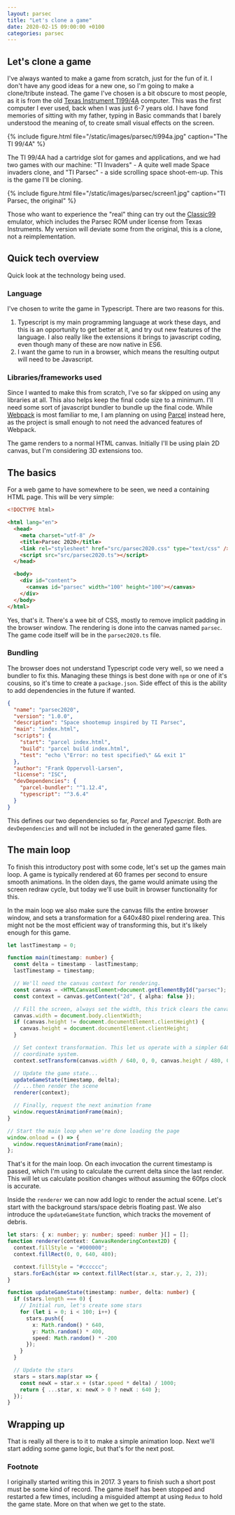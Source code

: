 ```yaml
---
layout: parsec
title: "Let's clone a game"
date: 2020-02-15 09:00:00 +0100
categories: parsec
---
```


## Let's clone a game

I've always wanted to make a game from scratch, just for the fun of it. I don't
have any good ideas for a new one, so I'm going to make a clone/tribute instead.
The game I've chosen is a bit obscure to most people, as it is from the old
[Texas Instrument TI99/4A](https://en.wikipedia.org/wiki/Texas_Instruments_TI-99/4A)
computer. This was the first computer I ever used, back when I was just 6-7
years old. I have fond memories of sitting with my father, typing in Basic
commands that I barely understood the meaning of, to create small visual effects
on the screen.

{% include figure.html file="/static/images/parsec/ti994a.jpg" caption="The TI 99/4A" %}

The TI 99/4A had a cartridge slot for games and applications, and we had two
games with our machine: "TI Invaders" - A quite well made Space invaders clone,
and "TI Parsec" - a side scrolling space shoot-em-up. This is the game I'll be
cloning.

{% include figure.html file="/static/images/parsec/screen1.jpg" caption="TI Parsec, the original" %}

Those who want to experience the "real" thing can try out the
[Classic99](http://www.harmlesslion.com/cgi-bin/showprog.cgi?search=Classic99)
emulator, which includes the Parsec ROM under license from Texas Instruments. My
version will deviate some from the original, this is a clone, not a
reimplementation.

## Quick tech overview

Quick look at the technology being used.

### Language

I've chosen to write the game in Typescript. There are two reasons for this.

1. Typescript is my main programming language at work these days, and this is an
   opportunity to get better at it, and try out new features of the language. I
   also really like the extensions it brings to javascript coding, even though
   many of these are now native in ES6.
2. I want the game to run in a browser, which means the resulting output will
   need to be Javascript.

### Libraries/frameworks used

Since I wanted to make this from scratch, I've so far skipped on using any
libraries at all. This also helps keep the final code size to a minimum. I'll
need some sort of javascript bundler to bundle up the final code. While
[Webpack](https://webpack.js.org/) is most familiar to me, I am planning on
using [Parcel](https://parceljs.org/) instead here, as the project is small
enough to not need the advanced features of Webpack.

The game renders to a normal HTML canvas. Initially I'll be using plain 2D
canvas, but I'm considering 3D extensions too.

## The basics

For a web game to have somewhere to be seen, we need a containing HTML page.
This will be very simple:

```html
<!DOCTYPE html>

<html lang="en">
  <head>
    <meta charset="utf-8" />
    <title>Parsec 2020</title>
    <link rel="stylesheet" href="src/parsec2020.css" type="text/css" />
    <script src="src/parsec2020.ts"></script>
  </head>

  <body>
    <div id="content">
      <canvas id="parsec" width="100" height="100"></canvas>
    </div>
  </body>
</html>
```

Yes, that's it. There's a wee bit of CSS, mostly to remove implicit padding in
the browser window. The rendering is done into the canvas named `parsec`. The
game code itself will be in the `parsec2020.ts` file.

### Bundling

The browser does not understand Typescript code very well, so we need a bundler
to fix this. Managing these things is best done with `npm` or one of it's
cousins, so it's time to create a `package.json`. Side effect of this is the
ability to add dependencies in the future if wanted.

```json
{
  "name": "parsec2020",
  "version": "1.0.0",
  "description": "Space shootemup inspired by TI Parsec",
  "main": "index.html",
  "scripts": {
    "start": "parcel index.html",
    "build": "parcel build index.html",
    "test": "echo \"Error: no test specified\" && exit 1"
  },
  "author": "Frank Oppervoll-Larsen",
  "license": "ISC",
  "devDependencies": {
    "parcel-bundler": "^1.12.4",
    "typescript": "^3.6.4"
  }
}
```

This defines our two dependencies so far, _Parcel_ and _Typescript_. Both are
`devDependencies` and will not be included in the generated game files.

## The main loop

To finish this introductory post with some code, let's set up the games main
loop. A game is typically rendered at 60 frames per second to ensure smooth
animations. In the olden days, the game would animate using the screen redraw
cycle, but today we'll use built in browser functionality for this.

In the main loop we also make sure the canvas fills the entire browser window,
and sets a transformation for a 640x480 pixel rendering area. This might not be
the most efficient way of transforming this, but it's likely enough for this
game.

```typescript
let lastTimestamp = 0;

function main(timestamp: number) {
  const delta = timestamp - lastTimestamp;
  lastTimestamp = timestamp;

  // We'll need the canvas context for rendering.
  const canvas = <HTMLCanvasElement>document.getElementById("parsec");
  const context = canvas.getContext("2d", { alpha: false });

  // Fill the screen, always set the width, this trick clears the canvas
  canvas.width = document.body.clientWidth;
  if (canvas.height != document.documentElement.clientHeight) {
    canvas.height = document.documentElement.clientHeight;
  }

  // Set context transformation. This let us operate with a simpler 640x480
  // coordinate system.
  context.setTransform(canvas.width / 640, 0, 0, canvas.height / 480, 0, 0);

  // Update the game state...
  updateGameState(timestamp, delta);
  // ...then render the scene
  renderer(context);

  // Finally, request the next animation frame
  window.requestAnimationFrame(main);
}

// Start the main loop when we're done loading the page
window.onload = () => {
  window.requestAnimationFrame(main);
};
```

That's it for the main loop. On each invocation the current timestamp is passed,
which I'm using to calculate the current delta since the last render. This will
let us calculate position changes without assuming the 60fps clock is accurate.

Inside the `renderer` we can now add logic to render the actual scene. Let's
start with the background stars/space debris floating past. We also introduce
the `updateGameState` function, which tracks the movement of debris.

```typescript
let stars: { x: number; y: number; speed: number }[] = [];
function renderer(context: CanvasRenderingContext2D) {
  context.fillStyle = "#000000";
  context.fillRect(0, 0, 640, 480);

  context.fillStyle = "#cccccc";
  stars.forEach(star => context.fillRect(star.x, star.y, 2, 2));
}

function updateGameState(timestamp: number, delta: number) {
  if (stars.length === 0) {
    // Initial run, let's create some stars
    for (let i = 0; i < 100; i++) {
      stars.push({
        x: Math.random() * 640,
        y: Math.random() * 400,
        speed: Math.random() * -200
      });
    }
  }

  // Update the stars
  stars = stars.map(star => {
    const newX = star.x + (star.speed * delta) / 1000;
    return { ...star, x: newX > 0 ? newX : 640 };
  });
}
```

## Wrapping up

That is really all there is to it to make a simple animation loop. Next we'll
start adding some game logic, but that's for the next post.

### Footnote

I originally started writing this in 2017. 3 years to finish such a short post
must be some kind of record. The game itself has been stopped and restarted a
few times, including a misguided attempt at using `Redux` to hold the game
state. More on that when we get to the state.
